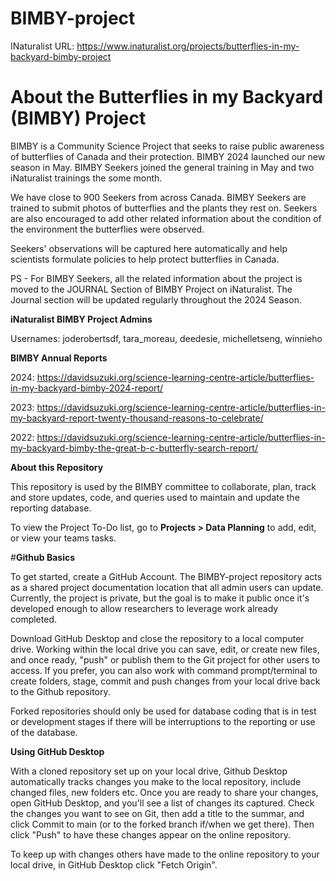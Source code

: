 # BIMBY-project
INaturalist URL: https://www.inaturalist.org/projects/butterflies-in-my-backyard-bimby-project

# **About the Butterflies in my Backyard (BIMBY) Project**

BIMBY is a Community Science Project that seeks to raise public awareness of butterflies of Canada and their protection. BIMBY 2024 launched our new season in May. BIMBY Seekers joined the general training in May and two iNaturalist trainings the some month.

We have close to 900 Seekers from across Canada. BIMBY Seekers are trained to submit photos of butterflies and the plants they rest on. Seekers are also encouraged to add other related information about the condition of the environment the butterflies were observed.

Seekers' observations will be captured here automatically and help scientists formulate policies to help protect butterflies in Canada.

PS - For BIMBY Seekers, all the related information about the project is moved to the JOURNAL Section of BIMBY Project on iNaturalist. The Journal section will be updated regularly throughout the 2024 Season.

**iNaturalist BIMBY Project Admins**

Usernames: joderobertsdf, tara_moreau, deedesie, michelletseng, winnieho

**BIMBY Annual Reports**

2024: https://davidsuzuki.org/science-learning-centre-article/butterflies-in-my-backyard-bimby-2024-report/

2023: https://davidsuzuki.org/science-learning-centre-article/butterflies-in-my-backyard-report-twenty-thousand-reasons-to-celebrate/

2022: https://davidsuzuki.org/science-learning-centre-article/butterflies-in-my-backyard-bimby-the-great-b-c-butterfly-search-report/

**About this Repository**

This repository is used by the BIMBY committee to collaborate, plan, track and store updates, code, and queries used to maintain and update the reporting database. 

To view the Project To-Do list, go to **Projects > Data Planning** to add, edit, or view your teams tasks.

#**Github Basics**

To get started, create a GitHub Account.
The BIMBY-project repository acts as a shared project documentation location that all admin users can update. Currently, the project is private, but the goal is to make it public once it's developed enough to allow researchers to leverage work already completed.

Download GitHub Desktop and close the repository to a local computer drive. Working within the local drive you can save, edit, or create new files, and once ready, "push" or publish them to the Git project for other users to access. If you prefer, you can also work with command prompt/terminal to create folders, stage, commit and push changes from your local drive back to the Github repository.

Forked repositories should only be used for database coding that is in test or development stages if there will be interruptions to the reporting or use of the database.

**Using GitHub Desktop**

With a cloned repository set up on your local drive, Github Desktop automatically tracks changes you make to the local repository, include changed files, new folders etc. Once you are ready to share your changes, open GitHub Desktop, and you'll see a list of changes its captured. Check the changes you want to see on Git, then add a title to the summar, and click Commit to main (or to the forked branch if/when we get there). Then click "Push" to have these changes appear on the online repository.

To keep up with changes others have made to the online repository to your local drive, in GitHub Desktop click "Fetch Origin".
